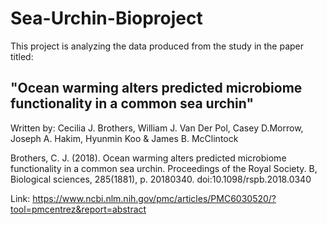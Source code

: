 # Sea-Urchin-Bioproject

This project is analyzing the data produced from the study in the paper titled: 
## "Ocean warming alters predicted microbiome functionality in a common sea urchin"
Written by: Cecilia J. Brothers, William J. Van Der Pol, Casey D.Morrow, Joseph A. Hakim, Hyunmin Koo & James B. McClintock

Brothers, C. J. (2018). Ocean warming alters predicted microbiome functionality in a common sea urchin. Proceedings of the Royal Society. B, Biological sciences, 285(1881), p. 20180340. doi:10.1098/rspb.2018.0340

Link: https://www.ncbi.nlm.nih.gov/pmc/articles/PMC6030520/?tool=pmcentrez&report=abstract

